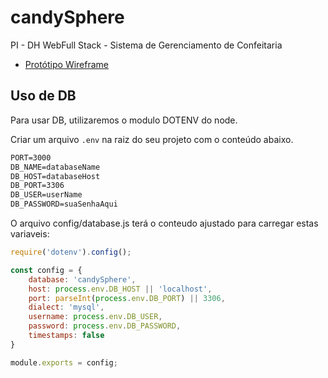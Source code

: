 # candySphere
PI - DH WebFull Stack - Sistema de Gerenciamento de Confeitaria

* [Protótipo Wireframe](https://www.figma.com/proto/MVsNgBtMtqjBIPfFQsv8wF/prototype?scaling=min-zoom&node-id=75%3A77)

## Uso de DB

Para usar DB, utilizaremos o modulo DOTENV do node.

Criar um arquivo `.env` na raiz do seu projeto com o conteúdo abaixo.

```txt
PORT=3000
DB_NAME=databaseName
DB_HOST=databaseHost
DB_PORT=3306
DB_USER=userName
DB_PASSWORD=suaSenhaAqui
```

O arquivo config/database.js terá o conteudo ajustado para carregar estas variaveis:

```js
require('dotenv').config();

const config = {
    database: 'candySphere',
    host: process.env.DB_HOST || 'localhost',
    port: parseInt(process.env.DB_PORT) || 3306,
    dialect: 'mysql',
    username: process.env.DB_USER,
    password: process.env.DB_PASSWORD,
    timestamps: false
}

module.exports = config;
```
